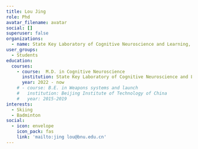 ```yaml
---
title: Lou Jing
role: Phd
avatar_filename: avatar
social: []
superuser: false
organizations:
  - name: State Key Laboratory of Cognitive Neuroscience and Learning, Beijing Normal University
user_groups:
  - Students
education:
  courses:
    - course:  M.D. in Cognitive Neuroscience
      institution: State Key Laboratory of Cognitive Neuroscience and Learning, Beijing Normal University
      year: 2022 - now
    # - course: B.E. in Weapons systems and launch 
    #   institution: Beijing Institute of Technology of China
    #   year: 2015-2019
interests:
  - Skiing
  - Badminton
social:
  - icon: envelope
    icon_pack: fas
    link: 'mailto:jing lou@bnu.edu.cn'
---
```



